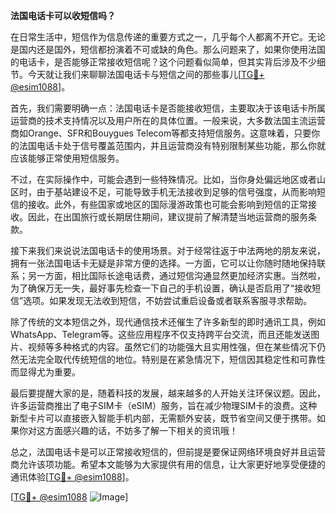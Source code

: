 **法国电话卡可以收短信吗？**

在日常生活中，短信作为信息传递的重要方式之一，几乎每个人都离不开它。无论是国内还是国外，短信都扮演着不可或缺的角色。那么问题来了，如果你使用法国的电话卡，是否能够正常接收短信呢？这个问题看似简单，但其实背后涉及不少细节。今天就让我们来聊聊法国电话卡与短信之间的那些事儿[[TG💪+ @esim1088](https://t.me/s/esim1088)]。

首先，我们需要明确一点：法国电话卡是否能接收短信，主要取决于该电话卡所属运营商的技术支持情况以及用户所在的具体位置。一般来说，大多数法国主流运营商如Orange、SFR和Bouygues Telecom等都支持短信服务。这意味着，只要你的法国电话卡处于信号覆盖范围内，并且运营商没有特别限制某些功能，那么你就应该能够正常使用短信服务。

不过，在实际操作中，可能会遇到一些特殊情况。比如，当你身处偏远地区或者山区时，由于基站建设不足，可能导致手机无法接收到足够的信号强度，从而影响短信的接收。此外，有些国家或地区的国际漫游政策也可能会影响到短信的正常接收。因此，在出国旅行或长期居住期间，建议提前了解清楚当地运营商的服务条款。

接下来我们来说说法国电话卡的使用场景。对于经常往返于中法两地的朋友来说，拥有一张法国电话卡无疑是非常方便的选择。一方面，它可以让你随时随地保持联系；另一方面，相比国际长途电话费，通过短信沟通显然更加经济实惠。当然啦，为了确保万无一失，最好事先检查一下自己的手机设置，确认是否启用了“接收短信”选项。如果发现无法收到短信，不妨尝试重启设备或者联系客服寻求帮助。

除了传统的文本短信之外，现代通信技术还催生了许多新型的即时通讯工具，例如WhatsApp、Telegram等。这些应用程序不仅支持跨平台交流，而且还能发送图片、视频等多种格式的内容。虽然它们的功能强大且实用性强，但在某些情况下仍然无法完全取代传统短信的地位。特别是在紧急情况下，短信因其稳定性和可靠性而显得尤为重要。

最后要提醒大家的是，随着科技的发展，越来越多的人开始关注环保议题。因此，许多运营商推出了电子SIM卡（eSIM）服务，旨在减少物理SIM卡的浪费。这种新型卡片可以直接嵌入智能手机内部，无需额外安装，既节省空间又便于携带。如果你对这方面感兴趣的话，不妨多了解一下相关的资讯哦！

总之，法国电话卡是可以正常接收短信的，但前提是要保证网络环境良好并且运营商允许该项功能。希望本文能够为大家提供有用的信息，让大家更好地享受便捷的通讯体验[[TG💪+ @esim1088](https://t.me/s/esim1088)]。

[[TG💪+ @esim1088](https://t.me/s/esim1088) ![Image](https://i.postimg.cc/4NQfJmqS/Snipaste-2025-05-13-00-14-12.png)]